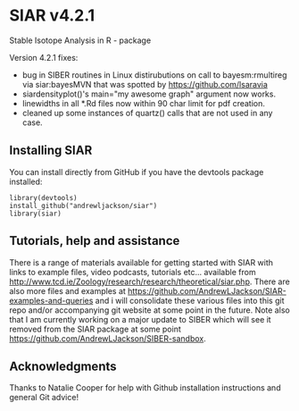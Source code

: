 # SIAR v4.2.1
Stable Isotope Analysis in R - package

Version 4.2.1 fixes:
* bug in SIBER routines in Linux distirubutions on call to bayesm:rmultireg via siar:bayesMVN that was spotted by https://github.com/lsaravia
* siardensityplot()'s main="my awesome graph" argument now works.
* linewidths in all *.Rd files now within 90 char limit for pdf creation.
* cleaned up some instances of quartz() calls that are not used in any case.

## Installing SIAR

You can install directly from GitHub if you have the devtools package installed:

	library(devtools)
	install_github("andrewljackson/siar")
	library(siar)
	
## Tutorials, help and assistance
There is a range of materials available for getting started with SIAR with links to example files, video podcasts, tutorials etc... available from http://www.tcd.ie/Zoology/research/research/theoretical/siar.php. There are also more files and examples at https://github.com/AndrewLJackson/SIAR-examples-and-queries and i will consolidate these various files into this git repo and/or accompanying git website at some point in the future. Note also that I am currently working on a major update to SIBER which will see it removed from the SIAR package at some point https://github.com/AndrewLJackson/SIBER-sandbox. 

## Acknowledgments
Thanks to Natalie Cooper for help with Github installation instructions and general Git advice!
